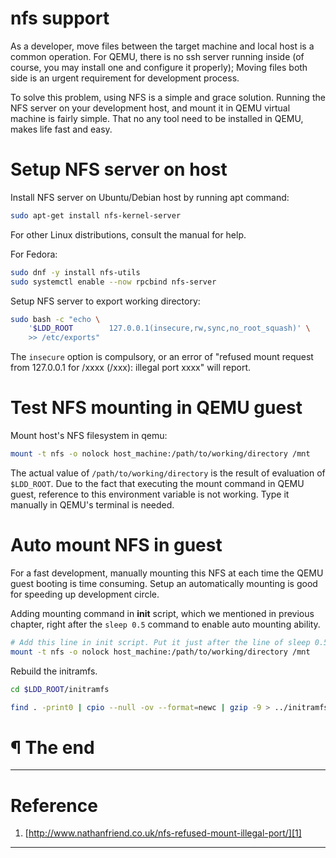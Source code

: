 # nfs support

As a developer, move files between the target machine and local host is a common
operation. For QEMU, there is no ssh server running inside (of course, you may
install one and configure it properly); Moving files both side is an urgent
requirement for development process.

To solve this problem, using NFS is a simple and grace solution. Running the
NFS server on your development host, and mount it in QEMU virtual machine is
fairly simple. That no any tool need to be installed in QEMU, makes life
fast and easy.

# Setup NFS server on host

Install NFS server on Ubuntu/Debian host by running apt command:

```bash
sudo apt-get install nfs-kernel-server
```

For other Linux distributions, consult the manual for help.

For Fedora: 

```bash
sudo dnf -y install nfs-utils
sudo systemctl enable --now rpcbind nfs-server
```

Setup NFS server to export working directory:

```bash
sudo bash -c "echo \
    '$LDD_ROOT        127.0.0.1(insecure,rw,sync,no_root_squash)' \
    >> /etc/exports"
```

The `insecure` option is compulsory, or an error of "refused mount request from
127.0.0.1 for /xxxx (/xxx): illegal port xxxx" will report.

# Test NFS mounting in QEMU guest

Mount host's NFS filesystem in qemu:

```bash
mount -t nfs -o nolock host_machine:/path/to/working/directory /mnt
```

The actual value of `/path/to/working/directory` is the result of evaluation of
`$LDD_ROOT`. Due to the fact that executing the mount command in QEMU
guest, reference to this environment variable is not working. Type it manually
in QEMU's terminal is needed.

# Auto mount NFS in guest

For a fast development, manually mounting this NFS at each time the QEMU guest
booting is time consuming. Setup an automatically mounting is good for speeding
up development circle.


Adding mounting command in **init** script, which we mentioned in previous
chapter, right after the `sleep 0.5` command to enable auto mounting ability.

```bash
# Add this line in init script. Put it just after the line of sleep 0.5.
mount -t nfs -o nolock host_machine:/path/to/working/directory /mnt
```

Rebuild the initramfs.

```bash
cd $LDD_ROOT/initramfs

find . -print0 | cpio --null -ov --format=newc | gzip -9 > ../initramfs.cpio.gz
```

# ¶ The end

---

# Reference

1. [http://www.nathanfriend.co.uk/nfs-refused-mount-illegal-port/][1]


[1]: http://www.nathanfriend.co.uk/nfs-refused-mount-illegal-port/

---
